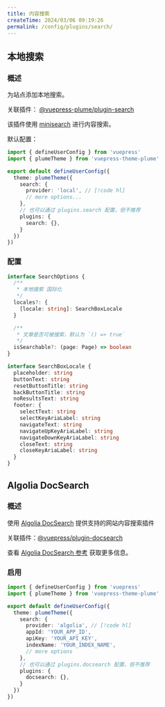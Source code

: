 ```yaml
---
title: 内容搜索
createTime: 2024/03/06 09:19:26
permalink: /config/plugins/search/
---
```


## 本地搜索

### 概述

为站点添加本地搜索。

关联插件： [@vuepress-plume/plugin-search](https://github.com/pengzhanbo/vuepress-theme-plume/tree/main/plugins/plugin-search)

该插件使用 [minisearch](https://github.com/lucaong/minisearch) 进行内容搜索。

默认配置：

```ts title=".vuepress/config.ts"
import { defineUserConfig } from 'vuepress'
import { plumeTheme } from 'vuepress-theme-plume'

export default defineUserConfig({
  theme: plumeTheme({
    search: {
      provider: 'local', // [!code hl]
      // more options...
    },
    // 也可以通过 plugins.search 配置，但不推荐
    plugins: {
      search: {},
    }
  })
})
```

### 配置

```ts
interface SearchOptions {
  /**
   * 本地搜索 国际化
   */
  locales?: {
    [locale: string]: SearchBoxLocale
  }

  /**
   * 文章是否可被搜索，默认为 `() => true`
   */
  isSearchable?: (page: Page) => boolean
}

interface SearchBoxLocale {
  placeholder: string
  buttonText: string
  resetButtonTitle: string
  backButtonTitle: string
  noResultsText: string
  footer: {
    selectText: string
    selectKeyAriaLabel: string
    navigateText: string
    navigateUpKeyAriaLabel: string
    navigateDownKeyAriaLabel: string
    closeText: string
    closeKeyAriaLabel: string
  }
}
```

## Algolia DocSearch

### 概述

使用 [Algolia DocSearch](https://docsearch.algolia.com/) 提供支持的网站内容搜索插件

关联插件：[@vuepress/plugin-docsearch](https://ecosystem.vuejs.press/zh/plugins/search/docsearch.html)

查看 [Algolia DocSearch 参考](/guide/features/content-search/#algolia-docsearch) 获取更多信息。

### 启用

```ts title=".vuepress/config.ts"
import { defineUserConfig } from 'vuepress'
import { plumeTheme } from 'vuepress-theme-plume'

export default defineUserConfig({
  theme: plumeTheme({
    search: {
      provider: 'algolia', // [!code hl]
      appId: 'YOUR_APP_ID',
      apiKey: 'YOUR_API_KEY',
      indexName: 'YOUR_INDEX_NAME',
      // more options
    },
    // 也可以通过 plugins.docsearch 配置，但不推荐
    plugins: {
      docsearch: {},
    }
  })
})
```
